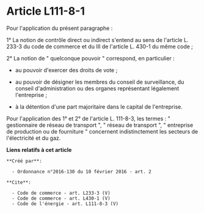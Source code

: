 # Article L111-8-1

Pour l'application du présent paragraphe : 

1° La notion de contrôle direct ou indirect s'entend au sens de l'article L. 233-3 du code de commerce et du III de l'article
L. 430-1 du même code ; 

2° La notion de " quelconque pouvoir " correspond, en particulier :

- au pouvoir d'exercer des droits de vote ;

- au pouvoir de désigner les membres du conseil de surveillance, du conseil d'administration ou des organes représentant
légalement l'entreprise ;

- à la détention d'une part majoritaire dans le capital de l'entreprise. 

Pour l'application des 1° et 2° de l'article L. 111-8-3, les termes : " gestionnaire de réseau de transport ", " réseau de
transport ", " entreprise de production ou de fourniture " concernent indistinctement les secteurs de l'électricité et du
gaz.

**Liens relatifs à cet article**

	**Créé par**:

	  - Ordonnance n°2016-130 du 10 février 2016 - art. 2

	**Cite**:

	  - Code de commerce - art. L233-3 (V)
	  - Code de commerce - art. L430-1 (V)
	  - Code de l'énergie - art. L111-8-3 (V)
